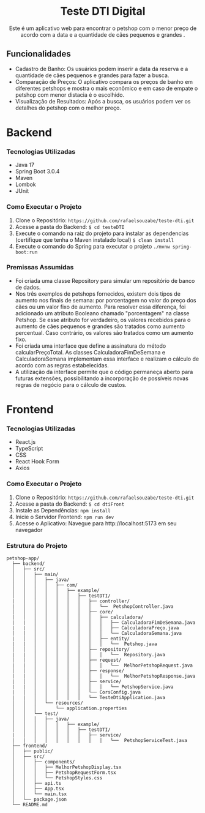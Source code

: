 <h1 align="center">Teste DTI Digital</h1>

<p align="center">Este é um aplicativo web para encontrar o petshop com o menor preço de acordo com a data e a quantidade de cães pequenos e grandes .</p>


## Funcionalidades

- Cadastro de Banho: Os usuários podem inserir a data da reserva e a quantidade de cães pequenos e grandes para fazer a busca.
- Comparação de Preços: O aplicativo compara os preços de banho em diferentes petshops e mostra o mais econômico e em caso de empate o petshop com menor distacia é o escolhido.
- Visualização de Resultados: Após a busca, os usuários podem ver os detalhes do petshop com o melhor preço.

# Backend
### Tecnologias Utilizadas
- Java 17
- Spring Boot 3.0.4
- Maven
- Lombok
- JUnit

### Como Executar o Projeto

1. Clone o Repositório: `https://github.com/rafaelsouzabe/teste-dti.git`
2. Acesse a pasta do Backend: `$ cd testeDTI`
3. Execute o comando na raiz do projeto para instalar as dependencias (certifique que tenha o Maven instalado local) `$ clean install`
4. Execute o comando do Spring para executar o projeto `./mvnw spring-boot:run`  

### Premissas Assumidas
* Foi criada uma classe Repository para simular um repositório de banco de dados.
* Nos três exemplos de petshops fornecidos, existem dois tipos de aumento nos finais de semana: por porcentagem no valor do preço dos cães ou um valor fixo de aumento. Para resolver essa diferença, foi adicionado um atributo Booleano chamado "porcentagem" na classe Petshop. Se esse atributo for verdadeiro, os valores recebidos para o aumento de cães pequenos e grandes são tratados como aumento percentual. Caso contrário, os valores são tratados como um aumento fixo.
* Foi criada uma interface que define a assinatura do método calcularPreçoTotal. As classes CalculadoraFimDeSemana e CalculadoraSemana implementam essa interface e realizam o cálculo de acordo com as regras estabelecidas.
* A utilização da interface permite que o código permaneça aberto para futuras extensões, possibilitando a incorporação de possíveis novas regras de negócio para o cálculo de custos.
  
# Frontend
### Tecnologias Utilizadas
- React.js 
- TypeScript
- CSS
- React Hook Form
- Axios
    
### Como Executar o Projeto

1. Clone o Repositório: `https://github.com/rafaelsouzabe/teste-dti.git`
2. Acesse a pasta do Backend: `$ cd dtiFront`
3. Instale as Dependências: `npm install`
4. Inicie o Servidor Frontend: `npm run dev` 
5. Acesse o Aplicativo: Navegue para http://localhost:5173 em seu navegador

### Estrutura do Projeto

```
petshop-app/
  ├── backend/
  │   ├── src/
  │   │   ├── main/
  │   │   │   ├── java/
  │   │   │   │   ├── com/
  │   │   │   │   │   ├── example/
  │   │   │   │   │   │   ├── testDTI/
  |   │   │   │   │   │   │   ├── controller/
  |   │   │   │   │   │   │   │   └──  PetshopController.java
  │   │   │   │   │   │   │   ├── core/
  |   │   │   │   │   │   │   │   ├── calculadora/
  |   |   │   │   │   │   │   │   │   ├── CalculadoraFimDeSemana.java
  |   |   │   │   │   │   │   │   │   ├── CalculadoraPreço.java
  |   |   │   │   │   │   │   │   │   └── CalculadoraSemana.java
  |   │   │   │   │   │   │   │   ├── entity/
  |   |   │   │   │   │   │   │   │   └──  Petshop.java
  │   │   │   │   │   │   │   ├── repository/
  |   |   │   │   │   │   │   │   │   └──  Repository.java
  │   │   │   │   │   │   │   ├── request/
  |   |   │   │   │   │   │   │   │   └──  MelhorPetshopRequest.java
  │   │   │   │   │   │   │   ├── response/
  |   |   │   │   │   │   │   │   │   └──  MelhorPetshopResponse.java
  |   │   │   │   │   │   │   ├── service/
  |   |   │   │   │   │   │   │   │   └── PetshopService.java
  |   │   │   │   │   │   │   └── CorsConfig.java
  |   |   │   │   │   │   │   └── TesteDtiApplication.java
  │   │   │   └── resources/
  │   │   │       └── application.properties
  │   │   └── test/
  │   │   │   ├── java/
  │   │   │   │   │   ├── example/
  │   │   │   │   │   │   ├── testDTI/
  |   │   │   │   │   │   │   ├── service/
  |   |   │   │   │   │   │   │   │   └──  PetshopServiceTest.java
  ├── frontend/
  │   ├── public/
  │   ├── src/
  │   │   ├── components/
  │   │   │   ├── MelhorPetshopDisplay.tsx
  │   │   │   ├── PetshopRequestForm.tsx
  │   │   │   └── PetshopStyles.css
  │   │   ├── api.ts
  │   │   ├── App.tsx
  │   │   └── main.tsx
  │   └── package.json
  └── README.md
```
